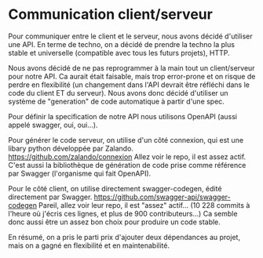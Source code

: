 # Communication client/serveur

Pour communiquer entre le client et le serveur, nous avons décidé d'utiliser une
API.
En terme de techno, on a décidé de prendre la techno la plus stable et
universelle (compatible avec tous les futurs projets), HTTP.

Nous avons décidé de ne pas reprogrammer à la main tout un client/serveur pour
notre API. Ca aurait était faisable, mais trop error-prone et on risque de
perdre en flexibilité (un changement dans l'API devrait être réfléchi dans le
code du client ET du serveur). Nous avons donc décidé d'utiliser un système de
"generation" de code automatique à partir d'une spec.

Pour définir la specification de notre API nous utilisons OpenAPI (aussi appelé
swagger, oui, oui...).

Pour générer le code serveur, on utilise d'un côté connexion, qui est une
libary python développée par Zalando. https://github.com/zalando/connexion
Allez voir le repo, il est assez actif. C'est aussi la bibliothèque de
génération de code prise comme référence par Swagger (l'organisme qui fait
OpenAPI).

Pour le côté client, on utilise directement swagger-codegen, édité directement
par Swagger. https://github.com/swagger-api/swagger-codegen Pareil, allez voir
leur repo, il est "assez" actif... (10 228 commits à l'heure où j'écris ces
lignes, et plus de 900 contributeurs...)
Ca semble donc aussi être un assez bon choix pour produire un code stable.

En résumé, on a pris le parti prix d'ajouter deux dépendances au projet, mais
on a gagné en flexibilité et en maintenabilité.
